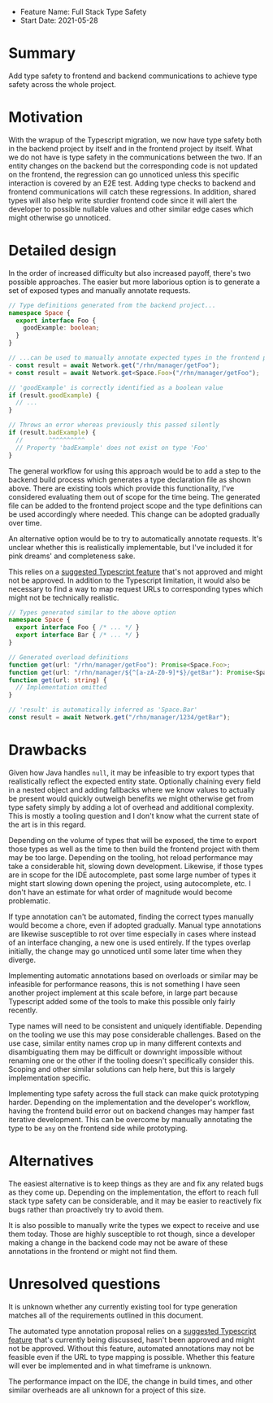 - Feature Name: Full Stack Type Safety
- Start Date: 2021-05-28

# Summary
[summary]: #summary

Add type safety to frontend and backend communications to achieve type safety across the whole project.

# Motivation
[motivation]: #motivation

With the wrapup of the Typescript migration, we now have type safety both in the backend project by itself and in the frontend project by itself. What we do not have is type safety in the communications between the two. If an entity changes on the backend but the corresponding code is not updated on the frontend, the regression can go unnoticed unless this specific interaction is covered by an E2E test. Adding type checks to backend and frontend communications will catch these regressions. In addition, shared types will also help write sturdier frontend code since it will alert the developer to possible nullable values and other similar edge cases which might otherwise go unnoticed.  

# Detailed design
[design]: #detailed-design

In the order of increased difficulty but also increased payoff, there's two possible approaches. The easier but more laborious option is to generate a set of exposed types and manually annotate requests.  

```ts
// Type definitions generated from the backend project...
namespace Space {
  export interface Foo {
    goodExample: boolean;
  }
}
```

```ts
// ...can be used to manually annotate expected types in the frontend project.
- const result = await Network.get("/rhn/manager/getFoo");
+ const result = await Network.get<Space.Foo>("/rhn/manager/getFoo");

// 'goodExample' is correctly identified as a boolean value
if (result.goodExample) {
  // ...
}

// Throws an error whereas previously this passed silently
if (result.badExample) {
  //       ^^^^^^^^^^
  // Property 'badExample' does not exist on type 'Foo'
}
```

The general workflow for using this approach would be to add a step to the backend build process which generates a type declaration file as shown above. There are existing tools which provide this functionality, I've considered evaluating them out of scope for the time being. The generated file can be added to the frontend project scope and the type definitions can be used accordingly where needed. This change can be adopted gradually over time.  

An alternative option would be to try to automatically annotate requests. It's unclear whether this is realistically implementable, but I've included it for pink dreams' and completeness sake.  

This relies on a [suggested Typescript feature](https://github.com/microsoft/TypeScript/issues/41160) that's not approved and might not be approved. In addition to the Typescript limitation, it would also be necessary to find a way to map request URLs to corresponding types which might not be technically realistic.  

```ts
// Types generated similar to the above option
namespace Space {
  export interface Foo { /* ... */ }
  export interface Bar { /* ... */ }
}
```

```ts
// Generated overload definitions
function get(url: "/rhn/manager/getFoo"): Promise<Space.Foo>;
function get(url: "/rhn/manager/${^[a-zA-Z0-9]*$}/getBar"): Promise<Space.Bar>;
function get(url: string) {
  // Implementation omitted
}
```

```ts
// 'result' is automatically inferred as 'Space.Bar'
const result = await Network.get("/rhn/manager/1234/getBar");
```

# Drawbacks
[drawbacks]: #drawbacks

Given how Java handles `null`, it may be infeasible to try export types that realistically reflect the expected entity state. Optionally chaining every field in a nested object and adding fallbacks where we know values to actually be present would quickly outweigh benefits we might otherwise get from type safety simply by adding a lot of overhead and additional complexity. This is mostly a tooling question and I don't know what the current state of the art is in this regard.    

Depending on the volume of types that will be exposed, the time to export those types as well as the time to then build the frontend project with them may be too large. Depending on the tooling, hot reload performance may take a considerable hit, slowing down development. Likewise, if those types are in scope for the IDE autocomplete, past some large number of types it might start slowing down opening the project, using autocomplete, etc. I don't have an estimate for what order of magnitude would become problematic.  

If type annotation can't be automated, finding the correct types manually would become a chore, even if adopted gradually. Manual type annotations are likewise susceptible to rot over time especially in cases where instead of an interface changing, a new one is used entirely. If the types overlap initially, the change may go unnoticed until some later time when they diverge.  

Implementing automatic annotations based on overloads or similar may be infeasible for performance reasons, this is not something I have seen another project implement at this scale before, in large part because Typescript added some of the tools to make this possible only fairly recently.  

Type names will need to be consistent and uniquely identifiable. Depending on the tooling we use this may pose considerable challenges. Based on the use case, similar entity names crop up in many different contexts and disambiguating them may be difficult or downright impossible without renaming one or the other if the tooling doesn't specifically consider this. Scoping and other similar solutions can help here, but this is largely implementation specific.  

Implementing type safety across the full stack can make quick prototyping harder. Depending on the implementation and the developer's workflow, having the frontend build error out on backend changes may hamper fast iterative development. This can be overcome by manually annotating the type to be `any` on the frontend side while prototyping.  

# Alternatives
[alternatives]: #alternatives

The easiest alternative is to keep things as they are and fix any related bugs as they come up. Depending on the implementation, the effort to reach full stack type safety can be considerable, and it may be easier to reactively fix bugs rather than proactively try to avoid them.  

It is also possible to manually write the types we expect to receive and use them today. Those are highly susceptible to rot though, since a developer making a change in the backend code may not be aware of these annotations in the frontend or might not find them.  

# Unresolved questions
[unresolved]: #unresolved-questions

It is unknown whether any currently existing tool for type generation matches all of the requirements outlined in this document.  

The automated type annotation proposal relies on a [suggested Typescript feature](https://github.com/microsoft/TypeScript/issues/41160) that's currently being discussed, hasn't been approved and might not be approved. Without this feature, automated annotations may not be feasible even if the URL to type mapping is possible. Whether this feature will ever be implemented and in what timeframe is unknown.  

The performance impact on the IDE, the change in build times, and other similar overheads are all unknown for a project of this size.  
